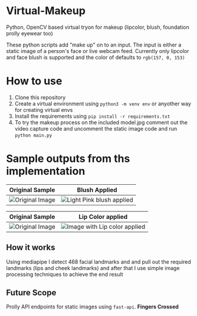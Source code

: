 # Virtual-Makeup
Python, OpenCV based virtual tryon for makeup (lipcolor, blush, foundation prolly eyewear too)

These python scripts add "make up" on to an input. The input is either a static image of a person's face or live webcam feed.
Currently only lipcolor and face blush is supported and the color of defaults to `rgb(157, 0, 153)`

# How to use

1. Clone this repository
2. Create a virtual environment using `python3 -m venv env` or anyother way for creating virtual envs
3. Install the requirements using `pip install -r requirements.txt`
4. To try the makeup process on the included model.jpg comment out the video capture code and uncomment the static image code and run `python main.py`

# Sample outputs from ths implementation


Original Sample |Blush Applied
:-------------------------:|:-------------------------:
![Original Image](https://user-images.githubusercontent.com/40448838/125641690-4cc137cd-4e20-4e8b-bbc6-0d81f1a50f4a.png)  |  ![Light Pink blush applied](https://user-images.githubusercontent.com/40448838/125641612-e5075a25-7ab0-41d4-b1f6-e1d7e55ccccf.png)

Original Sample |Lip Color applied
:-------------------------:|:-------------------------:
![Original Image](https://user-images.githubusercontent.com/40448838/125641792-46761f24-6418-4004-9381-910f9fbe5ef0.png) | ![Image with Lip color applied](https://user-images.githubusercontent.com/40448838/125641817-c0755878-2358-4e51-92bb-87531a2e04da.png)


## How it works
Using mediapipe I detect 468 facial landmarks and and pull out the required landmarks (lips and cheek landmarks) and after that I use simple image processing techniques to achieve the end result

## Future Scope
Prolly API endpoints for static images using `fast-api`. **Fingers Crossed**
